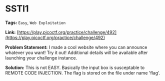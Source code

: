 # SSTI1

**Tags:** `Easy`, `Web Exploitation`

**Link:** [https://play.picoctf.org/practice/challenge/492](https://play.picoctf.org/practice/challenge/492)

**Problem Statement:** I made a cool website where you can announce whatever you want! Try it out! Additional details will be available after launching your challenge instance.

**Solution:** This is not EASY. Basically the input box is susceptable to REMOTE CODE INJECTION. The flag is stored on the file under name 'flag'.
